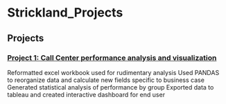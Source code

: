 # Strickland_Projects
## Projects
### [Project 1: Call Center performance analysis and visualization](https://github.com/wcstrickland/call_center)
Reformatted excel workbook used for rudimentary analysis
Used PANDAS to reorganize data and calculate new fields specific to business case
Generated statistical analysis of performance by group
Exported data to tableau and created interactive dashboard for end user
